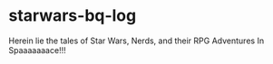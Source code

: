 # starwars-bq-log
Herein lie the tales of Star Wars, Nerds, and their RPG Adventures In Spaaaaaaace!!!
